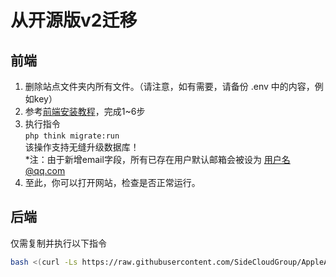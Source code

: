 # 从开源版v2迁移

## 前端

1. 删除站点文件夹内所有文件。（请注意，如有需要，请备份 .env 中的内容，例如key）
2. 参考[前端安装教程](frontend.md)，完成1\~6步
3. 执行指令<br>
   `php think migrate:run`<br>
   该操作支持无缝升级数据库！<br>
   *注：由于新增email字段，所有已存在用户默认邮箱会被设为 用户名@qq.com
4. 至此，你可以打开网站，检查是否正常运行。

## 后端

仅需复制并执行以下指令

```bash
bash <(curl -Ls https://raw.githubusercontent.com/SideCloudGroup/AppleAutoPro-Backend/main/upgrade.sh)
```

